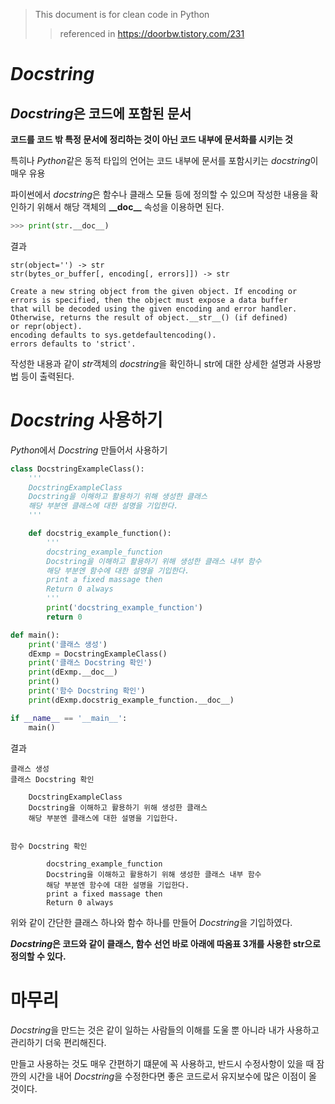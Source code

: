  > This document is for clean code in Python
 >  > referenced in https://doorbw.tistory.com/231

 # *Docstring*
## *Docstring*은 코드에 포함된 문서

**코드를 코드 밖 특정 문서에 정리하는 것이 아닌 코드 내부에 문서화를 시키는 것**

특히나 *Python*같은 동적 타입의 언어는 코드 내부에 문서를 포함시키는 *docstring*이 매우 유용

파이썬에서 *docstring*은 함수나 클래스 모듈 등에 정의할 수 있으며 작성한 내용을 확인하기 위해서 해당 객체의 **\_\_doc__** 속성을 이용하면 된다.

```python
>>> print(str.__doc__)
```
결과
```
str(object='') -> str
str(bytes_or_buffer[, encoding[, errors]]) -> str

Create a new string object from the given object. If encoding or
errors is specified, then the object must expose a data buffer
that will be decoded using the given encoding and error handler.
Otherwise, returns the result of object.__str__() (if defined)
or repr(object).
encoding defaults to sys.getdefaultencoding().
errors defaults to 'strict'.
```

작성한 내용과 같이 *str*객체의 *docstring*을 확인하니 str에 대한 상세한 설명과 사용방법 등이 출력된다.

# *Docstring* 사용하기
*Python*에서 *Docstring* 만들어서 사용하기
```python
class DocstringExampleClass():
    '''
    DocstringExampleClass
    Docstring을 이해하고 활용하기 위해 생성한 클래스
    해당 부분엔 클래스에 대한 설명을 기입한다.
    '''

    def docstrig_example_function():
        '''
        docstring_example_function
        Docstring을 이해하고 활용하기 위해 생성한 클래스 내부 함수
        해당 부분엔 함수에 대한 설명을 기입한다.
        print a fixed massage then
        Return 0 always
        '''
        print('docstring_example_function')
        return 0

def main():
    print('클래스 생성')
    dExmp = DocstringExampleClass()
    print('클래스 Docstring 확인')
    print(dExmp.__doc__)
    print()
    print('함수 Docstring 확인')
    print(dExmp.docstrig_example_function.__doc__)

if __name__ == '__main__':
    main()
```
결과
```
클래스 생성
클래스 Docstring 확인

    DocstringExampleClass
    Docstring을 이해하고 활용하기 위해 생성한 클래스
    해당 부분엔 클래스에 대한 설명을 기입한다.


함수 Docstring 확인

        docstring_example_function
        Docstring을 이해하고 활용하기 위해 생성한 클래스 내부 함수
        해당 부분엔 함수에 대한 설명을 기입한다.
        print a fixed massage then
        Return 0 always
```
위와 같이 간단한 클래스 하나와 함수 하나를 만들어 *Docstring*을 기입하였다.

***Docstring*은 코드와 같이 클래스, 함수 선언 바로 아래에 따옴표 3개를 사용한 str으로 정의할 수 있다.**

# 마무리
*Docstring*을 만드는 것은 같이 일하는 사람들의 이해를 도울 뿐 아니라 내가 사용하고 관리하기 더욱 편리해진다.

만들고 사용하는 것도 매우 간편하기 떄문에 꼭 사용하고, 반드시 수정사항이 있을 때 잠깐의 시간을 내어 *Docstring*을 수정한다면 좋은 코드로서 유지보수에 많은 이점이 올 것이다.